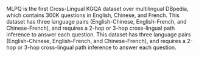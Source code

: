 MLPQ is the first Cross-Lingual KGQA dataset over multilingual DBpedia, which contains 300K questions in English, Chinese, and French.
This dataset has three language pairs (English-Chinese, English-French, and Chinese-French), and requires a 2-hop or 3-hop cross-lingual path 
inference to answer each question. This dataset has three language pairs (English-Chinese, English-French, and Chinese-French), and requires a 2-hop or 3-hop cross-lingual path 
inference to answer each question.
